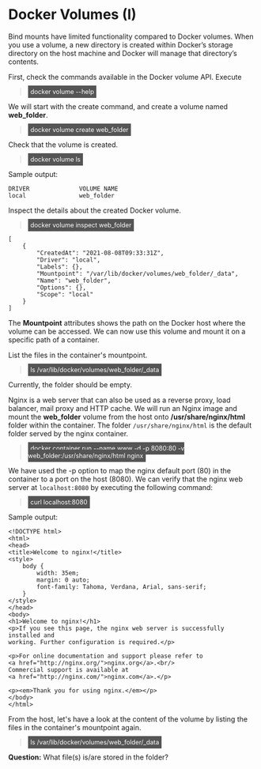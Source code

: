 
# Docker Volumes (I)

Bind mounts have limited functionality compared to Docker volumes. When you use a volume, a new directory is created within Docker’s storage directory on the host machine and Docker will manage that directory’s contents.

First, check  the commands available in the Docker volume API. Execute

> <span align="left" style="color:#FFF;background:#555;font:Courier New; font-size: 90%; padding-left: 5px; padding-right: 5px; padding-top: 5px; padding-bottom: 5px;"> docker volume --help </span>


We will start with the create command, and create a volume named **web_folder**.

> <span align="left" style="color:#FFF;background:#555;font:Courier New; font-size: 90%; padding-left: 5px; padding-right: 5px; padding-top: 5px; padding-bottom: 5px;"> docker volume create web_folder </span>

Check that the volume is created.

> <span align="left" style="color:#FFF;background:#555;font:Courier New; font-size: 90%; padding-left: 5px; padding-right: 5px; padding-top: 5px; padding-bottom: 5px;"> docker volume ls </span>


Sample output:

```
DRIVER              VOLUME NAME
local               web_folder
```

Inspect the details about the created Docker volume.

> <span align="left" style="color:#FFF;background:#555;font:Courier New; font-size: 90%; padding-left: 5px; padding-right: 5px; padding-top: 5px; padding-bottom: 5px;"> docker volume inspect web_folder </span>

```
[
    {
        "CreatedAt": "2021-08-08T09:33:31Z",
        "Driver": "local",
        "Labels": {},
        "Mountpoint": "/var/lib/docker/volumes/web_folder/_data",
        "Name": "web_folder",
        "Options": {},
        "Scope": "local"
    }
]
```

The **Mountpoint** attributes shows the path on the Docker host where the volume can be accessed. We can now use this volume and mount it on a specific path of a container. 

List the files in the container's mountpoint. 

> <span align="left" style="color:#FFF;background:#555;font:Courier New; font-size: 90%; padding-left: 5px; padding-right: 5px; padding-top: 5px; padding-bottom: 5px;"> ls /var/lib/docker/volumes/web_folder/_data </span>

Currently, the folder should be empty.

Nginx  is a web server that can also be used as a reverse proxy, load balancer, mail proxy and HTTP cache. We will run an Nginx image and mount the **web_folder** volume from the host onto **/usr/share/nginx/html** folder within the container. 
The folder `/usr/share/nginx/html` is the default folder served by the nginx container.

> <span align="left" style="color:#FFF;background:#555;font:Courier New; font-size: 90%; padding-left: 5px; padding-right: 5px; padding-top: 5px; padding-bottom: 5px;"> docker container run --name www -d -p 8080:80 -v web_folder:/usr/share/nginx/html nginx </span>

We have used the -p option to map the nginx default port (80) in the container to a port on the host (8080). We can verify that the nginx web server at `localhost:8080` by executing the following command:

> <span align="left" style="color:#FFF;background:#555;font:Courier New; font-size: 90%; padding-left: 5px; padding-right: 5px; padding-top: 5px; padding-bottom: 5px;"> curl localhost:8080 </span>


Sample output:

```
<!DOCTYPE html>
<html>
<head>
<title>Welcome to nginx!</title>
<style>
    body {
        width: 35em;
        margin: 0 auto;
        font-family: Tahoma, Verdana, Arial, sans-serif;
    }
</style>
</head>
<body>
<h1>Welcome to nginx!</h1>
<p>If you see this page, the nginx web server is successfully installed and
working. Further configuration is required.</p>

<p>For online documentation and support please refer to
<a href="http://nginx.org/">nginx.org</a>.<br/>
Commercial support is available at
<a href="http://nginx.com/">nginx.com</a>.</p>

<p><em>Thank you for using nginx.</em></p>
</body>
</html>
```

From the host,  let's have a look at the content of the volume by listing 
the files in the container's mountpoint again.

> <span align="left" style="color:#FFF;background:#555;font:Courier New; font-size: 90%; padding-left: 5px; padding-right: 5px; padding-top: 5px; padding-bottom: 5px;"> ls /var/lib/docker/volumes/web_folder/_data </span>

**Question:** 
What file(s) is/are stored in the folder?

<br/>

